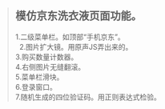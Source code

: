 > ## 模仿京东洗衣液页面功能。
> 
>  1.二级菜单栏。如顶部“手机京东”。  
>  2.图片扩大镜。用原声JS弄出来的。  
>  3.购买数量计数器。    
>  4.右侧图片无缝翻滚。  
>  5.菜单栏滑块。  
>  6.登录窗口。  
>  7.随机生成的四位验证码。用正则表达式检验。  
